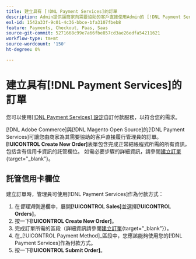 ```yaml
---
title: 建立具有 [!DNL Payment Services]的訂單
description: Admin提供讓商家向需要協助的客戶直接使用Admin的 [!DNL Payment Services] 完成訂單的功能。
exl-id: 1542a33f-9c01-4c36-bbce-bfa3107fbeb8
feature: Payments, Checkout, Paas, Saas
source-git-commit: 5271668c99e7a66fbe857cd3ae26edfa54211621
workflow-type: tm+mt
source-wordcount: '150'
ht-degree: 0%

---
```


# 建立具有[!DNL Payment Services]的訂單

您可以使用[[!DNL Payment Services] 設定](settings.md)自訂付款服務，以符合您的需求。

[!DNL Adobe Commerce]與[!DNL Magento Open Source]的[!DNL Payment Services]可讓您由商家為其需要協助的客戶直接履行管理員的訂單。 **[!UICONTROL Create New Order]**&#x200B;表單包含完成正常結帳程式所需的所有資訊，包括含有信用卡資訊的託管欄位。 如需必要步驟的詳細資訊，請參閱[建立訂單](https://experienceleague.adobe.com/en/docs/commerce-admin/stores-sales/point-of-purchase/assist/customer-account-create-order){target="_blank"}。

## 託管信用卡欄位

建立訂單時，管理員可使用[!DNL Payment Services]作為付款方式：

1. 在&#x200B;_管理員_&#x200B;側邊欄中，展開&#x200B;**[!UICONTROL Sales]**&#x200B;並選擇&#x200B;**[!UICONTROL Orders]**。
1. 按一下&#x200B;**[!UICONTROL Create New Order]**。
1. 完成訂單所需的區段（詳細資訊請參閱[建立訂單](https://experienceleague.adobe.com/en/docs/commerce-admin/stores-sales/point-of-purchase/assist/customer-account-create-order){target="_blank"}）。
1. 在&#x200B;_[!UICONTROL Payment Method]_區段中，您應該能夠使用您的[!DNL Payment Services]作為付款方式。
1. 按一下&#x200B;**[!UICONTROL Submit Order]**。

